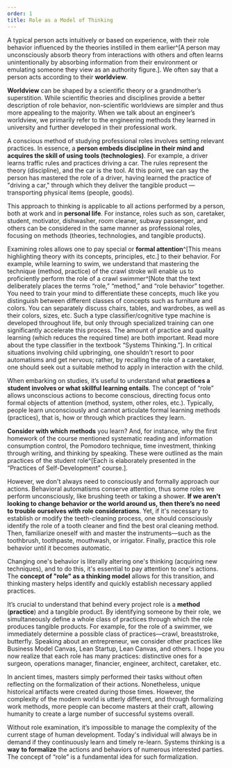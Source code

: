 ```yaml
---
order: 1
title: Role as a Model of Thinking
---
```


A typical person acts intuitively or based on experience, with their role behavior influenced by the theories instilled in them earlier^[A person may unconsciously absorb theory from interactions with others and often learns unintentionally by absorbing information from their environment or emulating someone they view as an authority figure.]. We often say that a person acts according to their **worldview**.

**Worldview** can be shaped by a scientific theory or a grandmother’s superstition. While scientific theories and disciplines provide a better description of role behavior, non-scientific worldviews are simpler and thus more appealing to the majority. When we talk about an engineer’s worldview, we primarily refer to the engineering methods they learned in university and further developed in their professional work.

A conscious method of studying professional roles involves setting relevant practices. In essence, a **person embeds discipline in their mind and acquires the skill of using** **tools (technologies)**. For example, a driver learns traffic rules and practices driving a car. The rules represent the theory (discipline), and the car is the tool. At this point, we can say the person has mastered the role of a driver, having learned the practice of "driving a car," through which they deliver the tangible product — transporting physical items (people, goods).

This approach to thinking is applicable to all actions performed by a person, both at work and in **personal life**. For instance, roles such as son, caretaker, student, motivator, dishwasher, room cleaner, subway passenger, and others can be considered in the same manner as professional roles, focusing on methods (theories, technologies, and tangible products).

Examining roles allows one to pay special or **formal attention**^[This means highlighting theory with its concepts, principles, etc.] to their behavior. For example, while learning to swim, we understand that mastering the technique (method, practice) of the crawl stroke will enable us to proficiently perform the role of a crawl swimmer^[Note that the text deliberately places the terms “role,” “method,” and “role behavior” together. You need to train your mind to differentiate these concepts, much like you distinguish between different classes of concepts such as furniture and colors. You can separately discuss chairs, tables, and wardrobes, as well as their colors, sizes, etc. Such a type classifier/cognitive type machine is developed throughout life, but only through specialized training can one significantly accelerate this process. The amount of practice and quality learning (which reduces the required time) are both important. Read more about the type classifier in the textbook “Systems Thinking.”]. In critical situations involving child upbringing, one shouldn't resort to poor automatisms and get nervous; rather, by recalling the role of a caretaker, one should seek out a suitable method to apply in interaction with the child. 

When embarking on studies, it’s useful to understand what **practices a student involves or what skillful learning entails**. The concept of “role” allows unconscious actions to become conscious, directing focus onto formal objects of attention (method, system, other roles, etc.). Typically, people learn unconsciously and cannot articulate formal learning methods (practices), that is, how or through which practices they learn.

**Consider with which** **methods** you learn? And, for instance, why the first homework of the course mentioned systematic reading and information consumption control, the Pomodoro technique, time investment, thinking through writing, and thinking by speaking. These were outlined as the main practices of the student role^[Each is elaborately presented in the “Practices of Self-Development” course.].

However, we don't always need to consciously and formally approach our actions. Behavioral automatisms conserve attention, thus some roles we perform unconsciously, like brushing teeth or taking a shower. **If we aren't looking to change behavior or the world around us,** **then there’s no need** **to trouble ourselves with role considerations**. Yet, if it's necessary to establish or modify the teeth-cleaning process, one should consciously identify the role of a tooth cleaner and find the best oral cleaning method. Then, familiarize oneself with and master the instruments—such as the toothbrush, toothpaste, mouthwash, or irrigator. Finally, practice this role behavior until it becomes automatic.

Changing one's behavior is literally altering one's thinking (acquiring new techniques), and to do this, it's essential to pay attention to one's actions. The **concept of "role" as a thinking model** allows for this transition, and thinking mastery helps identify and quickly establish necessary applied practices.

It’s crucial to understand that behind every project role is a **method** (**practice**) and a tangible product. By identifying someone by their role, we simultaneously define a whole class of practices through which the role produces tangible products. For example, for the role of a swimmer, we immediately determine a possible class of practices—crawl, breaststroke, butterfly. Speaking about an entrepreneur, we consider other practices like Business Model Canvas, Lean Startup, Lean Canvas, and others. I hope you now realize that each role has many practices: distinctive ones for a surgeon, operations manager, financier, engineer, architect, caretaker, etc.

In ancient times, masters simply performed their tasks without often reflecting on the formalization of their actions. Nonetheless, unique historical artifacts were created during those times. However, the complexity of the modern world is utterly different, and through formalizing work methods, more people can become masters at their craft, allowing humanity to create a large number of successful systems overall.

Without role examination, it’s impossible to manage the complexity of the current stage of human development. Today's individual will always be in demand if they continuously learn and timely re-learn. Systems thinking is a **way** **to formalize** the actions and behaviors of numerous interested parties. The concept of “role” is a fundamental idea for such formalization.